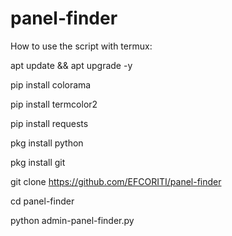 # panel-finder



How to use the script with termux:


apt update && apt upgrade -y

pip install colorama

pip install termcolor2

pip install requests

pkg install python

pkg install git

git clone https://github.com/EFCORITI/panel-finder

cd panel-finder

python admin-panel-finder.py
